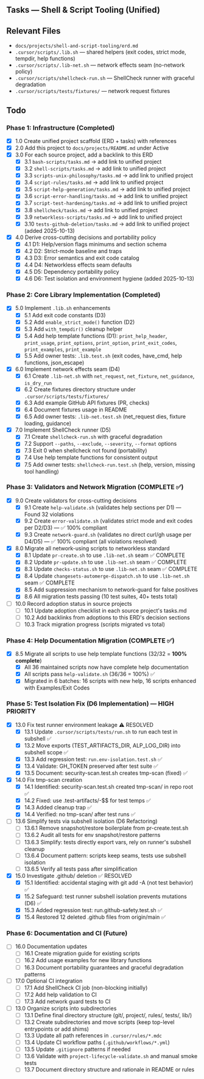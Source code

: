 ## Tasks — Shell & Script Tooling (Unified)

## Relevant Files

- `docs/projects/shell-and-script-tooling/erd.md`
- `.cursor/scripts/.lib.sh` — shared helpers (exit codes, strict mode, tempdir, help functions)
- `.cursor/scripts/.lib-net.sh` — network effects seam (no-network policy)
- `.cursor/scripts/shellcheck-run.sh` — ShellCheck runner with graceful degradation
- `.cursor/scripts/tests/fixtures/` — network request fixtures

## Todo

### Phase 1: Infrastructure (Completed)

- [x] 1.0 Create unified project scaffold (ERD + tasks) with references
- [x] 2.0 Add this project to `docs/projects/README.md` under Active
- [x] 3.0 For each source project, add a backlink to this ERD
  - [x] 3.1 `bash-scripts/tasks.md` → add link to unified project
  - [x] 3.2 `shell-scripts/tasks.md` → add link to unified project
  - [x] 3.3 `scripts-unix-philosophy/tasks.md` → add link to unified project
  - [x] 3.4 `script-rules/tasks.md` → add link to unified project
  - [x] 3.5 `script-help-generation/tasks.md` → add link to unified project
  - [x] 3.6 `script-error-handling/tasks.md` → add link to unified project
  - [x] 3.7 `script-test-hardening/tasks.md` → add link to unified project
  - [x] 3.8 `shellcheck/tasks.md` → add link to unified project
  - [x] 3.9 `networkless-scripts/tasks.md` → add link to unified project
  - [x] 3.10 `tests-github-deletion/tasks.md` → add link to unified project (added 2025-10-13)
- [x] 4.0 Derive cross-cutting decisions and portability policy
  - [x] 4.1 D1: Help/version flags minimums and section schema
  - [x] 4.2 D2: Strict-mode baseline and traps
  - [x] 4.3 D3: Error semantics and exit code catalog
  - [x] 4.4 D4: Networkless effects seam defaults
  - [x] 4.5 D5: Dependency portability policy
  - [x] 4.6 D6: Test isolation and environment hygiene (added 2025-10-13)

### Phase 2: Core Library Implementation (Completed)

- [x] 5.0 Implement `.lib.sh` enhancements
  - [x] 5.1 Add exit code constants (D3)
  - [x] 5.2 Add `enable_strict_mode()` function (D2)
  - [x] 5.3 Add `with_tempdir()` cleanup helper
  - [x] 5.4 Add help template functions (D1): `print_help_header`, `print_usage`, `print_options`, `print_option`, `print_exit_codes`, `print_examples`, `print_example`
  - [x] 5.5 Add owner tests: `.lib.test.sh` (exit codes, have_cmd, help functions, json_escape)
- [x] 6.0 Implement network effects seam (D4)
  - [x] 6.1 Create `.lib-net.sh` with `net_request`, `net_fixture`, `net_guidance`, `is_dry_run`
  - [x] 6.2 Create fixtures directory structure under `.cursor/scripts/tests/fixtures/`
  - [x] 6.3 Add example GitHub API fixtures (PR, checks)
  - [x] 6.4 Document fixtures usage in README
  - [x] 6.5 Add owner tests: `.lib-net.test.sh` (net_request dies, fixture loading, guidance)
- [x] 7.0 Implement ShellCheck runner (D5)
  - [x] 7.1 Create `shellcheck-run.sh` with graceful degradation
  - [x] 7.2 Support `--paths`, `--exclude`, `--severity`, `--format` options
  - [x] 7.3 Exit 0 when shellcheck not found (portability)
  - [x] 7.4 Use help template functions for consistent output
  - [x] 7.5 Add owner tests: `shellcheck-run.test.sh` (help, version, missing tool handling)

### Phase 3: Validators and Network Migration (COMPLETE ✅)

- [x] 9.0 Create validators for cross-cutting decisions
  - [x] 9.1 Create `help-validate.sh` (validates help sections per D1) — Found 32 violations
  - [x] 9.2 Create `error-validate.sh` (validates strict mode and exit codes per D2/D3) — ✅ 100% compliant
  - [x] 9.3 Create `network-guard.sh` (validates no direct curl/gh usage per D4/D5) — ✅ 100% compliant (all violations resolved)
- [x] 8.0 Migrate all network-using scripts to networkless standard
  - [x] 8.1 Update `pr-create.sh` to use `.lib-net.sh` seam ✅ COMPLETE
  - [x] 8.2 Update `pr-update.sh` to use `.lib-net.sh` seam ✅ COMPLETE
  - [x] 8.3 Update `checks-status.sh` to use `.lib-net.sh` seam ✅ COMPLETE
  - [x] 8.4 Update `changesets-automerge-dispatch.sh` to use `.lib-net.sh` seam ✅ COMPLETE
  - [x] 8.5 Add suppression mechanism to network-guard for false positives
  - [x] 8.6 All migration tests passing (10 test suites, 40+ tests total)
- [ ] 10.0 Record adoption status in source projects
  - [ ] 10.1 Update adoption checklist in each source project's tasks.md
  - [ ] 10.2 Add backlinks from adoptions to this ERD's decision sections
  - [ ] 10.3 Track migration progress (scripts migrated vs total)

### Phase 4: Help Documentation Migration (COMPLETE ✅)

- [x] 8.5 Migrate all scripts to use help template functions (32/32 = **100% complete**)
  - [x] All 36 maintained scripts now have complete help documentation
  - [x] All scripts pass `help-validate.sh` (36/36 = 100%) ✅
  - [x] Migrated in 6 batches: 16 scripts with new help, 16 scripts enhanced with Examples/Exit Codes

### Phase 5: Test Isolation Fix (D6 Implementation) — HIGH PRIORITY

- [x] 13.0 Fix test runner environment leakage ⚠️ RESOLVED
  - [x] 13.1 Update `.cursor/scripts/tests/run.sh` to run each test in subshell ✅
  - [x] 13.2 Move exports (TEST_ARTIFACTS_DIR, ALP_LOG_DIR) into subshell scope ✅
  - [x] 13.3 Add regression test: `run.env-isolation.test.sh` ✅
  - [x] 13.4 Validate: GH_TOKEN preserved after test suite ✅
  - [x] 13.5 Document: security-scan.test.sh creates tmp-scan (fixed) ✅
- [x] 14.0 Fix tmp-scan creation
  - [x] 14.1 Identified: security-scan.test.sh created tmp-scan/ in repo root ✅
  - [x] 14.2 Fixed: use .test-artifacts/<name>-$$ for test temps ✅
  - [x] 14.3 Added cleanup trap ✅
  - [x] 14.4 Verified: no tmp-scan/ after test runs ✅
- [ ] 13.6 Simplify tests via subshell isolation (D6 Refactoring)
  - [ ] 13.6.1 Remove snapshot/restore boilerplate from pr-create.test.sh
  - [ ] 13.6.2 Audit all tests for env snapshot/restore patterns
  - [ ] 13.6.3 Simplify: tests directly export vars, rely on runner's subshell cleanup
  - [ ] 13.6.4 Document pattern: scripts keep seams, tests use subshell isolation
  - [ ] 13.6.5 Verify all tests pass after simplification
- [x] 15.0 Investigate .github/ deletion ✅ RESOLVED
  - [x] 15.1 Identified: accidental staging with git add -A (not test behavior) ✅
  - [x] 15.2 Safeguard: test runner subshell isolation prevents mutations (D6) ✅
  - [x] 15.3 Added regression test: run.github-safety.test.sh ✅
  - [x] 15.4 Restored 12 deleted .github files from origin/main ✅

### Phase 6: Documentation and CI (Future)

- [ ] 16.0 Documentation updates
  - [ ] 16.1 Create migration guide for existing scripts
  - [ ] 16.2 Add usage examples for new library functions
  - [ ] 16.3 Document portability guarantees and graceful degradation patterns
- [ ] 17.0 Optional CI integration
  - [ ] 17.1 Add ShellCheck CI job (non-blocking initially)
  - [ ] 17.2 Add help validation to CI
  - [ ] 17.3 Add network guard tests to CI
- [ ] 13.0 Organize scripts into subdirectories
  - [ ] 13.1 Define final directory structure (git/, project/, rules/, tests/, lib/)
  - [ ] 13.2 Create subdirectories and move scripts (keep top-level entrypoints or add shims)
  - [ ] 13.3 Update all path references in `.cursor/rules/*.mdc`
  - [ ] 13.4 Update CI workflow paths (`.github/workflows/*.yml`)
  - [ ] 13.5 Update `.gitignore` patterns if needed
  - [ ] 13.6 Validate with `project-lifecycle-validate.sh` and manual smoke tests
  - [ ] 13.7 Document directory structure and rationale in README or rules
